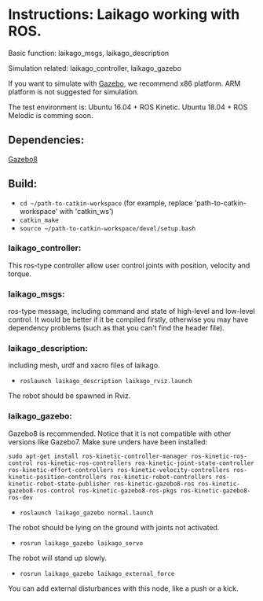 # Instructions: Laikago working with ROS. 

Basic function: laikago_msgs, laikago_description

Simulation related: laikago_controller, laikago_gazebo


If you want to simulate with [Gazebo](http://gazebosim.org/), we recommend x86 platform. ARM platform is not suggested for simulation.

The test environment is: Ubuntu 16.04 + ROS Kinetic. Ubuntu 18.04 + ROS Melodic is comming soon.

## Dependencies:
[Gazebo8](http://gazebosim.org/)

## Build:
* `cd ~/path-to-catkin-workspace`  (for example, replace 'path-to-catkin-workspace' with 'catkin_ws')
* `catkin_make`
* `source ~/path-to-catkin-workspace/devel/setup.bash`

### laikago_controller:
This ros-type controller allow user control joints with position, velocity and torque.

### laikago_msgs:
ros-type message, including command and state of high-level and low-level control.
It would be better if it be compiled firstly, otherwise you may have dependency problems (such as that you can't find the header file).

### laikago_description:
including mesh, urdf and xacro files of laikago.
* `roslaunch laikago_description laikago_rviz.launch`

The robot should be spawned in Rviz.

### laikago_gazebo:
Gazebo8 is recommended. Notice that it is not compatible with other versions like Gazebo7.
Make sure unders have been installed:
```
sudo apt-get install ros-kinetic-controller-manager ros-kinetic-ros-control ros-kinetic-ros-controllers ros-kinetic-joint-state-controller ros-kinetic-effort-controllers ros-kinetic-velocity-controllers ros-kinetic-position-controllers ros-kinetic-robot-controllers ros-kinetic-robot-state-publisher ros-kinetic-gazebo8-ros ros-kinetic-gazebo8-ros-control ros-kinetic-gazebo8-ros-pkgs ros-kinetic-gazebo8-ros-dev
```
* `roslaunch laikago_gazebo normal.launch`

The robot should be lying on the ground with joints not activated.

* `rosrun laikago_gazebo laikago_servo`

The robot will stand up slowly.

* `rosrun laikago_gazebo laikago_external_force`

You can add external disturbances with this node, like a push or a kick.

